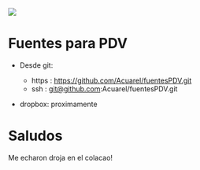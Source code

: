 ![](https://www.acuarel.es/wp-content/themes/acuarel/images/logo-acuarel.png)

# Fuentes para PDV

* Desde git:
    * https : https://github.com/Acuarel/fuentesPDV.git
    * ssh   : git@github.com:Acuarel/fuentesPDV.git

* dropbox: proximamente

# Saludos
Me echaron droja en el colacao!